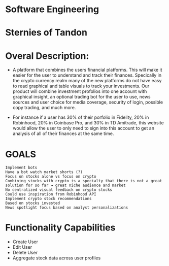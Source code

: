 # Software Engineering

# Sternies of Tandon

# Overal Description: 
  - A platform that combines the users financial platforms. This will make it easier for the user to understand and track their finances. Specically in the crypto currency realm many of the new platforms do not have easy to read graphical and table visuals to track your investments. Our product will combine investment profolios into one account with graphical insight, an optional trading bot for the user to use, news sources and user choice for media coverage, security of login, possible copy trading, and much more. 

  - For instance if a user has 30% of their porfolio in Fidelity, 20% in Robinhood, 20% in Coinbase Pro, and 30% in TD Amitrade, this website would allow the user to only need to sign into this account to get an analysis of all of their finances at the same time. 


# GOALS
    Implement bots
    Have a bot watch market shorts (?)
    Focus on stocks alone vs focus on crypto
    Combining stocks with crypto is a specialty that there is not a great solution for so far → great niche audience and market
    No centralized visual feedback on crypto stocks
    Could use inspiration from Robinhood API
    Implement crypto stock recommendations
    Based on stocks invested
    News spotlight focus based on analyst personalizations


# Functionality Capabilities
  - Create User
  - Edit User
  - Delete User
  - Aggregate stock data across user profiles
